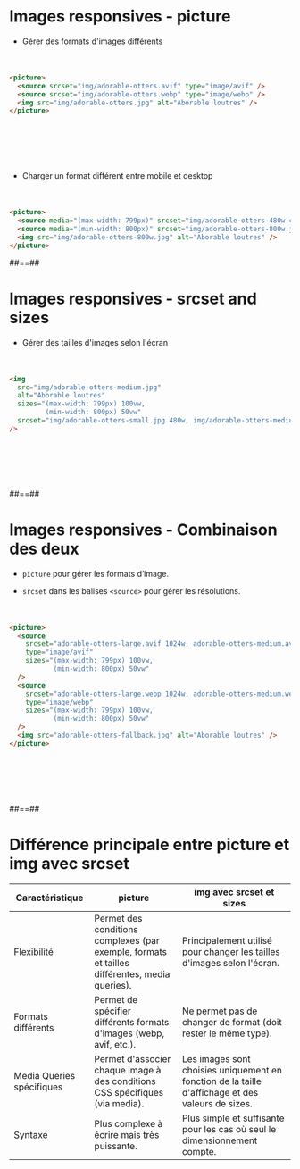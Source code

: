 # Images responsives - picture

- Gérer des formats d'images différents

<!-- .element: class="fragment" data-fragment-index="1"-->
<div style="margin-top: 50px; margin-bottom: 100px">

```html
<picture>
  <source srcset="img/adorable-otters.avif" type="image/avif" />
  <source srcset="img/adorable-otters.webp" type="image/webp" />
  <img src="img/adorable-otters.jpg" alt="Aborable loutres" />
</picture>
```

</div>
<!-- .element: class="fragment" data-fragment-index="2"-->

- Charger un format différent entre mobile et desktop

<!-- .element: class="fragment" data-fragment-index="3"-->

<div style="margin-top: 50px">

```html
<picture>
  <source media="(max-width: 799px)" srcset="img/adorable-otters-480w-cropped.jpg" width="480" height="400" />
  <source media="(min-width: 800px)" srcset="img/adorable-otters-800w.jpg" width="800" height="400" />
  <img src="img/adorable-otters-800w.jpg" alt="Aborable loutres" />
</picture>
```

</div>

<!-- .element: class="fragment" data-fragment-index="4"-->

##==##

# Images responsives - srcset and sizes

- Gérer des tailles d'images selon l'écran

<!-- .element: class="fragment" data-fragment-index="1"-->
<div style="margin-top: 50px; margin-bottom: 100px">

```html
<img
  src="img/adorable-otters-medium.jpg"
  alt="Aborable loutres"
  sizes="(max-width: 799px) 100vw,
         (min-width: 800px) 50vw"
  srcset="img/adorable-otters-small.jpg 480w, img/adorable-otters-medium.jpg 800w, img/adorable-otters-large.jpg 1200w"
/>
```

</div>
<!-- .element: class="fragment" data-fragment-index="2"-->

##==##

# Images responsives - Combinaison des deux

- `picture` pour gérer les formats d’image.

<!-- .element: class="fragment" data-fragment-index="1"-->

- `srcset` dans les balises `<source>` pour gérer les résolutions.

<!-- .element: class="fragment" data-fragment-index="2"-->

<div style="margin-top: 50px; margin-bottom: 100px">

```html
<picture>
  <source
    srcset="adorable-otters-large.avif 1024w, adorable-otters-medium.avif 768w, adorable-otters-small.avif 480w"
    type="image/avif"
    sizes="(max-width: 799px) 100vw, 
           (min-width: 800px) 50vw"
  />
  <source
    srcset="adorable-otters-large.webp 1024w, adorable-otters-medium.webp 768w, adorable-otters-small.webp 480w"
    type="image/webp"
    sizes="(max-width: 799px) 100vw, 
           (min-width: 800px) 50vw"
  />
  <img src="adorable-otters-fallback.jpg" alt="Aborable loutres" />
</picture>
```

</div>
<!-- .element: class="fragment" data-fragment-index="3"-->

##==##

# Différence principale entre picture et img avec srcset

| Caractéristique           | picture                                                                                       | img avec srcset et sizes                                                                          |
| ------------------------- | --------------------------------------------------------------------------------------------- | ------------------------------------------------------------------------------------------------- |
| Flexibilité               | Permet des conditions complexes (par exemple, formats et tailles différentes, media queries). | Principalement utilisé pour changer les tailles d'images selon l'écran.                           |
| Formats différents        | Permet de spécifier différents formats d'images (webp, avif, etc.).                           | Ne permet pas de changer de format (doit rester le même type).                                    |
| Media Queries spécifiques | Permet d'associer chaque image à des conditions CSS spécifiques (via media).                  | Les images sont choisies uniquement en fonction de la taille d'affichage et des valeurs de sizes. |
| Syntaxe                   | Plus complexe à écrire mais très puissante.                                                   | Plus simple et suffisante pour les cas où seul le dimensionnement compte.                         |

<!-- .element: class="fragment" data-fragment-index="1"-->
